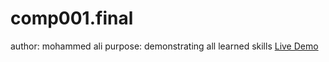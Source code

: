 # comp001.final
author: mohammed ali
purpose: demonstrating all learned skills
[Live Demo](https://mohammeda909.github.io/comp001.final)